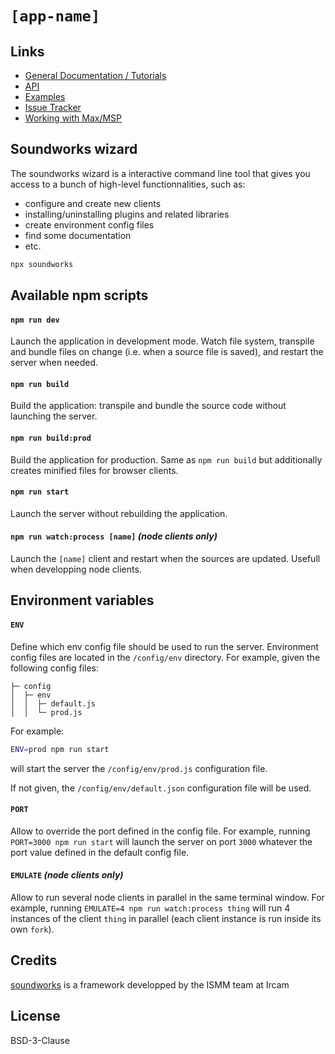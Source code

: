 # `[app-name]`

## Links

- [General Documentation / Tutorials](https://soundworks.dev/)
- [API](https://soundworks.dev/api)
- [Examples](https://github.com/collective-soundworks/soundworks-examples)
- [Issue Tracker](https://github.com/collective-soundworks/soundworks/issues)
- [Working with Max/MSP](https://github.com/collective-soundworks/soundworks-max)

## Soundworks wizard

The soundworks wizard is a interactive command line tool that gives you access to a bunch of high-level functionnalities, such as:
- configure and create new clients
- installing/uninstalling plugins and related libraries
- create environment config files
- find some documentation
- etc.

```sh
npx soundworks
```

## Available npm scripts

#### `npm run dev`

Launch the application in development mode. Watch file system, transpile and bundle files on change (i.e. when a source file is saved), and restart the server when needed.

#### `npm run build`

Build the application: transpile and bundle the source code without launching the server.

#### `npm run build:prod`

Build the application for production. Same as `npm run build` but additionally creates minified files for browser clients.

#### `npm run start`

Launch the server without rebuilding the application.

#### `npm run watch:process [name]` _(node clients only)_

Launch the `[name]` client and restart when the sources are updated. Usefull when developping node clients.

## Environment variables

#### `ENV`

Define which env config file should be used to run the server. Environment config files are located in the `/config/env` directory. For example, given the following config files:

```
├─ config
│  ├─ env
│  │  ├─ default.js
│  │  └─ prod.js   
```

For example:

```sh
ENV=prod npm run start
``` 

will start the server the `/config/env/prod.js` configuration file.

If not given, the `/config/env/default.json` configuration file will be used.

#### `PORT`

Allow to override the port defined in the config file. For example, running `PORT=3000 npm run start` will launch the server on port `3000` whatever the port value defined in the default config file.

#### `EMULATE` _(node clients only)_

Allow to run several node clients in parallel in the same terminal window. For example, running `EMULATE=4 npm run watch:process thing` will run 4 instances of the client `thing` in parallel (each client instance is run inside its own `fork`).

## Credits

[soundworks](https://soundworks.dev) is a framework developped by the ISMM team at Ircam

## License

BSD-3-Clause
